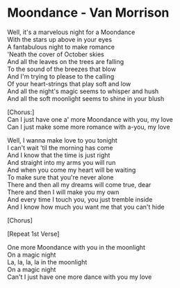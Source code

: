 # Moondance - Van Morrison

Well, it's a marvelous night for a Moondance\
With the stars up above in your eyes\
A fantabulous night to make romance\
'Neath the cover of October skies\
And all the leaves on the trees are falling\
To the sound of the breezes that blow\
And I'm trying to please to the calling\
Of your heart-strings that play soft and low\
And all the night's magic seems to whisper and hush\
And all the soft moonlight seems to shine in your blush

[Chorus:]\
Can I just have one a' more Moondance with you, my love\
Can I just make some more romance with a-you, my love

Well, I wanna make love to you tonight\
I can't wait 'til the morning has come\
And I know that the time is just right\
And straight into my arms you will run\
And when you come my heart will be waiting\
To make sure that you're never alone\
There and then all my dreams will come true, dear\
There and then I will make you my own\
And every time I touch you, you just tremble inside\
And I know how much you want me that you can't hide

[Chorus]

[Repeat 1st Verse]

One more Moondance with you in the moonlight\
On a magic night\
La, la, la, la in the moonlight\
On a magic night\
Can't I just have one more dance with you my love